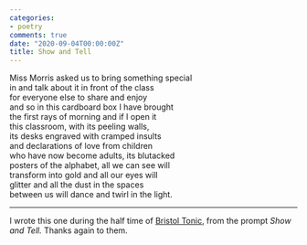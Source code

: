 ```yaml
---
categories:
- poetry
comments: true
date: "2020-09-04T00:00:00Z"
title: Show and Tell
---
```


Miss Morris asked us to bring something special  
in and talk about it in front of the class  
for everyone else to share and enjoy  
and so in this cardboard box I have brought   
the first rays of morning and if I open it  
this classroom, with its peeling walls,   
its desks engraved with cramped insults    
and declarations of love from children   
who have now become adults, its blutacked   
posters of the alphabet, all we can see will   
transform into gold and all our eyes will  
glitter and all the dust in the spaces    
between us will dance and twirl in the light.
<hr/>

I wrote this one during the half time of [Bristol Tonic](https://www.facebook.com/bristoltonic), from the prompt *Show and Tell.* Thanks again to them.

